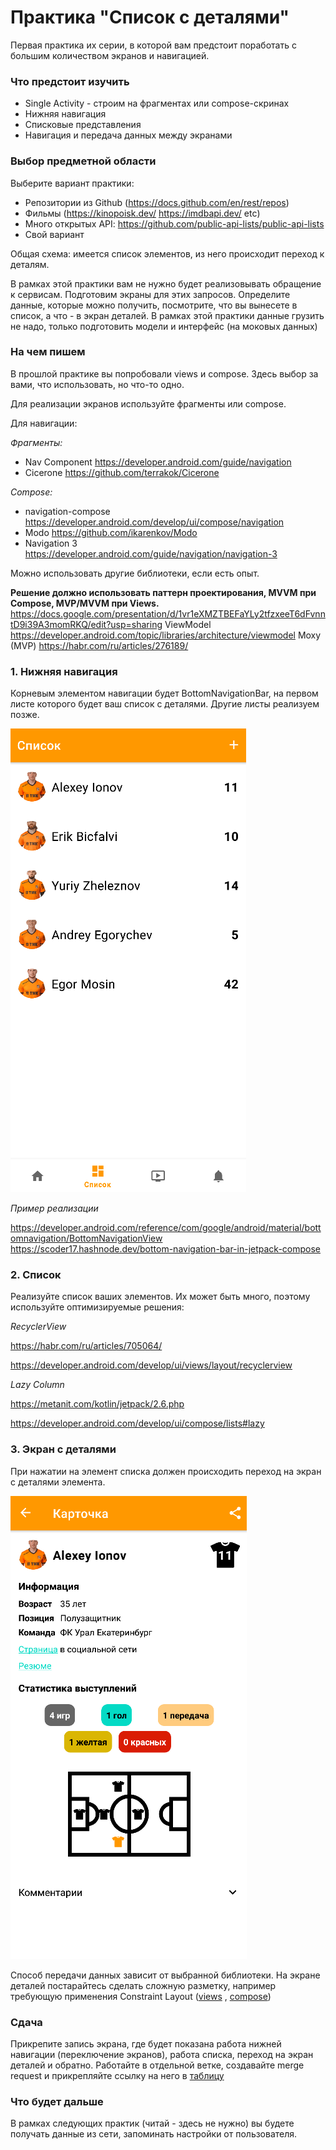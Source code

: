 # Практика "Список с деталями"

Первая практика их серии, в которой вам предстоит поработать с большим количеством экранов 
и навигацией.

### Что предстоит изучить
- Single Activity - строим на фрагментах или compose-скринах
- Нижняя навигация 
- Списковые представления
- Навигация и передача данных между экранами

### Выбор предметной области
Выберите вариант практики:
 
- Репозитории из Github (https://docs.github.com/en/rest/repos)
- Фильмы (https://kinopoisk.dev/ https://imdbapi.dev/ etc)
- Много открытых API: https://github.com/public-api-lists/public-api-lists
- Свой вариант

Общая схема: имеется список элементов, из него происходит переход к деталям. 

В рамках этой практики вам не нужно будет реализовывать обращение к сервисам. Подготовим 
экраны для этих запросов. Определите данные, которые можно получить, посмотрите, что вы вынесете
в список, а что - в экран деталей. В рамках этой практики данные грузить не надо, только подготовить модели и интерфейс (на моковых данных)

### На чем пишем 
В прошлой практике вы попробовали views и compose. Здесь выбор за вами, что использовать, но
что-то одно. 

Для реализации экранов используйте фрагменты или compose. 

Для навигации:
 
*Фрагменты:*
- Nav Component https://developer.android.com/guide/navigation
- Cicerone https://github.com/terrakok/Cicerone

*Compose:*
- navigation-compose https://developer.android.com/develop/ui/compose/navigation
- Modo https://github.com/ikarenkov/Modo
- Navigation 3 https://developer.android.com/guide/navigation/navigation-3

Можно использовать другие библиотеки, если есть опыт.

**Решение должно использовать паттерн проектирования, MVVM при Compose, MVP/MVVM при Views.**
https://docs.google.com/presentation/d/1vr1eXMZTBEFaYLy2tfzxeeT6dFvnntD9i39A3momRKQ/edit?usp=sharing
ViewModel https://developer.android.com/topic/libraries/architecture/viewmodel
Moxy (MVP) https://habr.com/ru/articles/276189/

### 1. Нижняя навигация

Корневым элементом навигации будет BottomNavigationBar, на первом листе которого будет 
ваш список с деталями. Другие листы реализуем позже.

![img.png](img.png "Пример реализации")

*Пример реализации*

https://developer.android.com/reference/com/google/android/material/bottomnavigation/BottomNavigationView
https://scoder17.hashnode.dev/bottom-navigation-bar-in-jetpack-compose

### 2. Список 

Реализуйте список ваших элементов. Их может быть много, поэтому используйте оптимизируемые
решения: 

*RecyclerView*

https://habr.com/ru/articles/705064/

https://developer.android.com/develop/ui/views/layout/recyclerview

*Lazy Column*

https://metanit.com/kotlin/jetpack/2.6.php

https://developer.android.com/develop/ui/compose/lists#lazy

### 3. Экран с деталями

При нажатии на элемент списка должен происходить переход на экран с деталями
элемента. 

![img_1.png](img_1.png)

Способ передачи данных зависит от выбранной библиотеки. На экране деталей постарайтесь сделать сложную разметку, например требующую
применения Constraint Layout ([views](https://developer.android.com/develop/ui/views/layout/constraint-layout)
, [compose](https://developer.android.com/develop/ui/compose/layouts/constraintlayout))

### Сдача 
Прикрепите запись экрана, где будет показана работа нижней навигации (переключение экранов),
работа списка, переход на экран деталей и обратно. Работайте в отдельной ветке, 
создавайте merge request и прикрепляйте ссылку на него в [таблицу](https://docs.google.com/spreadsheets/d/14sYlIETeD42pZADhAp7ehKcnl5Ms2v2hhikR6PAkIO8/edit?usp=sharing)

### Что будет дальше
В рамках следующих практик (читай - здесь не нужно) вы будете получать данные из сети, 
запоминать настройки от пользователя. 

